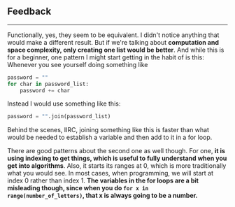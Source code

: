 ## Feedback

---

Functionally, yes, they seem to be equivalent. I didn't notice anything that would make a different result. 
But if we're talking about **computation and space complexity, only creating one list would be better**. And while this is for a beginner,  one pattern I might start getting in the habit of is this:
Whenever you see yourself doing something like

```python
password = ""
for char in password_list:
    password += char
```

Instead I would use something like this:

```python
password = "".join(password_list)
```

Behind the scenes, IIRC, joining something like this is faster than what would be needed to establish a variable and then add to it in a for loop.

There are good patterns about the second one as well though. For one, **it is using indexing to get things, which is useful to fully understand when you get into algorithms**. Also, it starts its ranges at 0, which is more traditionally what you would see. In most cases, when programming, we will start at index 0 rather than index 1. **The variables in the for loops are a bit misleading though, since when you do `for x in range(number_of_letters)`, that x is always going to be a number.**